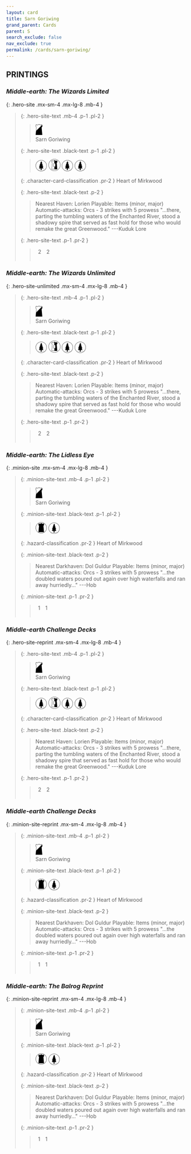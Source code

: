 ```yaml
---
layout: card
title: Sarn Goriwing
grand_parent: Cards
parent: S
search_exclude: false
nav_exclude: true
permalink: /cards/sarn-goriwing/
---
```


## PRINTINGS


### _Middle-earth: The Wizards Limited_

{: .hero-site .mx-sm-4 .mx-lg-8 .mb-4 }
> {: .hero-site-text .mb-4 .p-1 .pl-2 }
> > <div class="card-mp"><img src="/assets/images/shadow-hold.svg"></div>
> > <div class="character-card-name">Sarn Goriwing</div>
>
> {: .hero-site-text .black-text .p-1 .pl-2 }
> > ![](/assets/images/wilderness.svg) ![](/assets/images/border-land.svg) ![](/assets/images/wilderness.svg) ![](/assets/images/wilderness.svg)
>
> {: .character-card-classification .pr-2 }
> Heart of Mirkwood
>
> {: .hero-site-text .black-text .p-2 }
> > Nearest Haven: Lorien Playable: Items (minor, major) Automatic-attacks: Orcs - 3 strikes with 5 prowess  "...there, parting the tumbling waters of the Enchanted River, stood a shadowy spire that served as fast hold for those who would remake the great Greenwood." ---Kuduk Lore 
> 
> {: .hero-site-text .p-1 .pr-2 }
> > <div class="hero-site-draw"><span class="hero-you-draw">&ensp;2&ensp;</span><span class="hero-opp-draw">&ensp;2&ensp;</span></div>
> > <div class="card-corruption">&nbsp;</div>

### _Middle-earth: The Wizards Unlimited_

{: .hero-site-unlimited .mx-sm-4 .mx-lg-8 .mb-4 }
> {: .hero-site-text .mb-4 .p-1 .pl-2 }
> > <div class="card-mp"><img src="/assets/images/shadow-hold.svg"></div>
> > <div class="character-card-name">Sarn Goriwing</div>
>
> {: .hero-site-text .black-text .p-1 .pl-2 }
> > ![](/assets/images/wilderness.svg) ![](/assets/images/border-land.svg) ![](/assets/images/wilderness.svg) ![](/assets/images/wilderness.svg)
>
> {: .character-card-classification .pr-2 }
> Heart of Mirkwood
>
> {: .hero-site-text .black-text .p-2 }
> > Nearest Haven: Lorien Playable: Items (minor, major) Automatic-attacks: Orcs - 3 strikes with 5 prowess  "...there, parting the tumbling waters of the Enchanted River, stood a shadowy spire that served as fast hold for those who would remake the great Greenwood." ---Kuduk Lore 
> 
> {: .hero-site-text .p-1 .pr-2 }
> > <div class="hero-site-draw"><span class="hero-you-draw">&ensp;2&ensp;</span><span class="hero-opp-draw">&ensp;2&ensp;</span></div>
> > <div class="card-corruption">&nbsp;</div>

### _Middle-earth: The Lidless Eye_

{: .minion-site .mx-sm-4 .mx-lg-8 .mb-4 }
> {: .minion-site-text .mb-4 .p-1 .pl-2 }
> > <div class="card-mp"><img src="/assets/images/shadow-hold.svg"></div>
> > <div class="card-name">Sarn Goriwing</div>
>
> {: .minion-site-text .black-text .p-1 .pl-2 }
> > ![](/assets/images/dark-domain.svg) ![](/assets/images/wilderness.svg)
>
> {: .hazard-classification .pr-2 }
> Heart of Mirkwood
>
> {: .minion-site-text .black-text .p-2 }
> > Nearest Darkhaven: Dol Guldur Playable: Items (minor, major) Automatic-attacks: Orcs - 3 strikes with 5 prowess  "...the doubled waters poured out again over high waterfalls and ran away hurriedly..." ---Hob 
> 
> {: .minion-site-text .p-1 .pr-2 }
> > <div class="hero-site-draw"><span class="minion-you-draw">&ensp;1&ensp;</span><span class="minion-opp-draw">&ensp;1&ensp;</span></div>
> > <div class="card-corruption">&nbsp;</div>

### _Middle-earth Challenge Decks_

{: .hero-site-reprint .mx-sm-4 .mx-lg-8 .mb-4 }
> {: .hero-site-text .mb-4 .p-1 .pl-2 }
> > <div class="card-mp"><img src="/assets/images/shadow-hold.svg"></div>
> > <div class="character-card-name">Sarn Goriwing</div>
>
> {: .hero-site-text .black-text .p-1 .pl-2 }
> > ![](/assets/images/wilderness.svg) ![](/assets/images/border-land.svg) ![](/assets/images/wilderness.svg) ![](/assets/images/wilderness.svg)
>
> {: .character-card-classification .pr-2 }
> Heart of Mirkwood
>
> {: .hero-site-text .black-text .p-2 }
> > Nearest Haven: Lorien Playable: Items (minor, major) Automatic-attacks: Orcs - 3 strikes with 5 prowess  "...there, parting the tumbling waters of the Enchanted River, stood a shadowy spire that served as fast hold for those who would remake the great Greenwood." ---Kuduk Lore 
> 
> {: .hero-site-text .p-1 .pr-2 }
> > <div class="hero-site-draw"><span class="hero-you-draw">&ensp;2&ensp;</span><span class="hero-opp-draw">&ensp;2&ensp;</span></div>
> > <div class="card-corruption">&nbsp;</div>

### _Middle-earth Challenge Decks_

{: .minion-site-reprint .mx-sm-4 .mx-lg-8 .mb-4 }
> {: .minion-site-text .mb-4 .p-1 .pl-2 }
> > <div class="card-mp"><img src="/assets/images/shadow-hold.svg"></div>
> > <div class="card-name">Sarn Goriwing</div>
>
> {: .minion-site-text .black-text .p-1 .pl-2 }
> > ![](/assets/images/dark-domain.svg) ![](/assets/images/wilderness.svg)
>
> {: .hazard-classification .pr-2 }
> Heart of Mirkwood
>
> {: .minion-site-text .black-text .p-2 }
> > Nearest Darkhaven: Dol Guldur Playable: Items (minor, major) Automatic-attacks: Orcs - 3 strikes with 5 prowess  "...the doubled waters poured out again over high waterfalls and ran away hurriedly..." ---Hob 
> 
> {: .minion-site-text .p-1 .pr-2 }
> > <div class="hero-site-draw"><span class="minion-you-draw">&ensp;1&ensp;</span><span class="minion-opp-draw">&ensp;1&ensp;</span></div>
> > <div class="card-corruption">&nbsp;</div>

### _Middle-earth: The Balrog Reprint_

{: .minion-site-reprint .mx-sm-4 .mx-lg-8 .mb-4 }
> {: .minion-site-text .mb-4 .p-1 .pl-2 }
> > <div class="card-mp"><img src="/assets/images/shadow-hold.svg"></div>
> > <div class="card-name">Sarn Goriwing</div>
>
> {: .minion-site-text .black-text .p-1 .pl-2 }
> > ![](/assets/images/dark-domain.svg) ![](/assets/images/wilderness.svg)
>
> {: .hazard-classification .pr-2 }
> Heart of Mirkwood
>
> {: .minion-site-text .black-text .p-2 }
> > Nearest Darkhaven: Dol Guldur Playable: Items (minor, major) Automatic-attacks: Orcs - 3 strikes with 5 prowess  "...the doubled waters poured out again over high waterfalls and ran away hurriedly..." ---Hob 
> 
> {: .minion-site-text .p-1 .pr-2 }
> > <div class="hero-site-draw"><span class="minion-you-draw">&ensp;1&ensp;</span><span class="minion-opp-draw">&ensp;1&ensp;</span></div>
> > <div class="card-corruption">&nbsp;</div>
